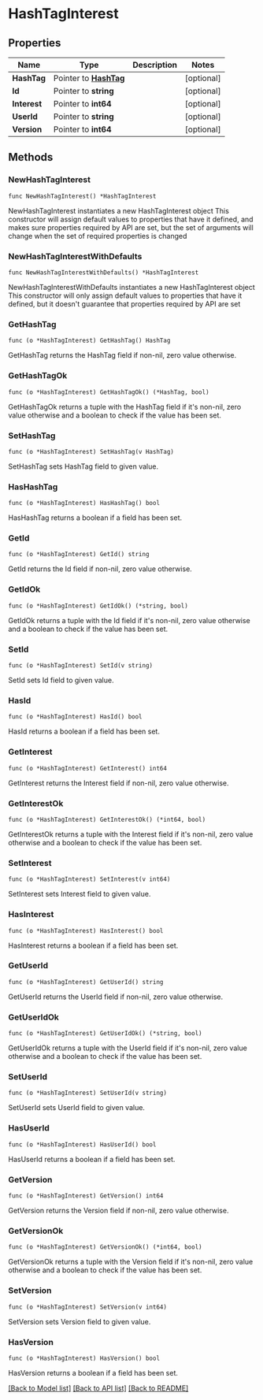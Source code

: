 # HashTagInterest

## Properties

Name | Type | Description | Notes
------------ | ------------- | ------------- | -------------
**HashTag** | Pointer to [**HashTag**](HashTag.md) |  | [optional] 
**Id** | Pointer to **string** |  | [optional] 
**Interest** | Pointer to **int64** |  | [optional] 
**UserId** | Pointer to **string** |  | [optional] 
**Version** | Pointer to **int64** |  | [optional] 

## Methods

### NewHashTagInterest

`func NewHashTagInterest() *HashTagInterest`

NewHashTagInterest instantiates a new HashTagInterest object
This constructor will assign default values to properties that have it defined,
and makes sure properties required by API are set, but the set of arguments
will change when the set of required properties is changed

### NewHashTagInterestWithDefaults

`func NewHashTagInterestWithDefaults() *HashTagInterest`

NewHashTagInterestWithDefaults instantiates a new HashTagInterest object
This constructor will only assign default values to properties that have it defined,
but it doesn't guarantee that properties required by API are set

### GetHashTag

`func (o *HashTagInterest) GetHashTag() HashTag`

GetHashTag returns the HashTag field if non-nil, zero value otherwise.

### GetHashTagOk

`func (o *HashTagInterest) GetHashTagOk() (*HashTag, bool)`

GetHashTagOk returns a tuple with the HashTag field if it's non-nil, zero value otherwise
and a boolean to check if the value has been set.

### SetHashTag

`func (o *HashTagInterest) SetHashTag(v HashTag)`

SetHashTag sets HashTag field to given value.

### HasHashTag

`func (o *HashTagInterest) HasHashTag() bool`

HasHashTag returns a boolean if a field has been set.

### GetId

`func (o *HashTagInterest) GetId() string`

GetId returns the Id field if non-nil, zero value otherwise.

### GetIdOk

`func (o *HashTagInterest) GetIdOk() (*string, bool)`

GetIdOk returns a tuple with the Id field if it's non-nil, zero value otherwise
and a boolean to check if the value has been set.

### SetId

`func (o *HashTagInterest) SetId(v string)`

SetId sets Id field to given value.

### HasId

`func (o *HashTagInterest) HasId() bool`

HasId returns a boolean if a field has been set.

### GetInterest

`func (o *HashTagInterest) GetInterest() int64`

GetInterest returns the Interest field if non-nil, zero value otherwise.

### GetInterestOk

`func (o *HashTagInterest) GetInterestOk() (*int64, bool)`

GetInterestOk returns a tuple with the Interest field if it's non-nil, zero value otherwise
and a boolean to check if the value has been set.

### SetInterest

`func (o *HashTagInterest) SetInterest(v int64)`

SetInterest sets Interest field to given value.

### HasInterest

`func (o *HashTagInterest) HasInterest() bool`

HasInterest returns a boolean if a field has been set.

### GetUserId

`func (o *HashTagInterest) GetUserId() string`

GetUserId returns the UserId field if non-nil, zero value otherwise.

### GetUserIdOk

`func (o *HashTagInterest) GetUserIdOk() (*string, bool)`

GetUserIdOk returns a tuple with the UserId field if it's non-nil, zero value otherwise
and a boolean to check if the value has been set.

### SetUserId

`func (o *HashTagInterest) SetUserId(v string)`

SetUserId sets UserId field to given value.

### HasUserId

`func (o *HashTagInterest) HasUserId() bool`

HasUserId returns a boolean if a field has been set.

### GetVersion

`func (o *HashTagInterest) GetVersion() int64`

GetVersion returns the Version field if non-nil, zero value otherwise.

### GetVersionOk

`func (o *HashTagInterest) GetVersionOk() (*int64, bool)`

GetVersionOk returns a tuple with the Version field if it's non-nil, zero value otherwise
and a boolean to check if the value has been set.

### SetVersion

`func (o *HashTagInterest) SetVersion(v int64)`

SetVersion sets Version field to given value.

### HasVersion

`func (o *HashTagInterest) HasVersion() bool`

HasVersion returns a boolean if a field has been set.


[[Back to Model list]](../README.md#documentation-for-models) [[Back to API list]](../README.md#documentation-for-api-endpoints) [[Back to README]](../README.md)


